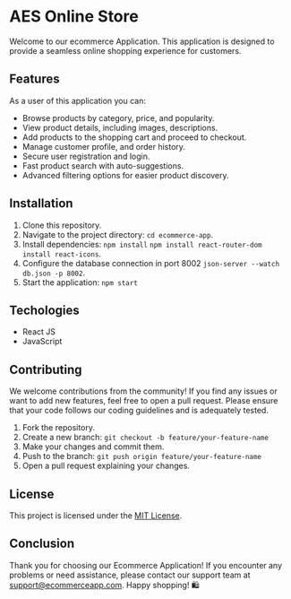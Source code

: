 # AES Online Store
Welcome to our ecommerce Application. This application is designed to provide a seamless online shopping experience for customers. 

## Features
As a user of this application you can:

  - Browse products by category, price, and popularity.
  - View product details, including images, descriptions.
  - Add products to the shopping cart and proceed to checkout.
  - Manage customer profile, and order history.
  - Secure user registration and login.
  - Fast product search with auto-suggestions.
  - Advanced filtering options for easier product discovery.

## Installation

1. Clone this repository.
2. Navigate to the project directory: `cd ecommerce-app`.
3. Install dependencies: `npm install` `npm install react-router-dom` `install react-icons`.
4. Configure the database connection in port 8002 `json-server --watch db.json -p 8002`.
5. Start the application: `npm start`

## Techologies
- React JS
- JavaScript


## Contributing

We welcome contributions from the community! If you find any issues or want to add new features, feel free to open a pull request. Please ensure that your code follows our coding guidelines and is adequately tested.

1. Fork the repository.
2. Create a new branch: `git checkout -b feature/your-feature-name`
3. Make your changes and commit them.
4. Push to the branch: `git push origin feature/your-feature-name`
5. Open a pull request explaining your changes.

## License

This project is licensed under the [MIT License](LICENSE).

## Conclusion

Thank you for choosing our Ecommerce Application! If you encounter any problems or need assistance, please contact our support team at support@ecommerceapp.com. Happy shopping! 🛍️
